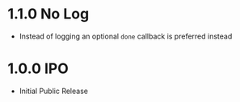 # 1.1.0 No Log

- Instead of logging an optional `done` callback is preferred instead

# 1.0.0 IPO

- Initial Public Release
